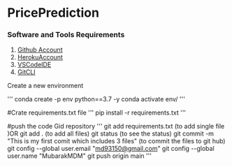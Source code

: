 # PricePrediction
### Software and Tools Requirements

1. [Github Account](https://github.com)
2. [HerokuAccount](https://heroku.com)
3. [VSCodeIDE](https://code.visualstudio.com/)
4. [GitCLI](https://git-scm.com/book/en/v2)

Create a new environment 

'''
conda create -p env python==3.7 -y
conda activate env/
'''

#Crate requirements.txt file 
'''
pip install -r requirements.txt
'''

#push the code Gid repository
'''
git add requirements.txt (to add single file )OR  git add . (to add all files)
git status (to see the status)
git commit -m "This is my first comit which includes 3 files" (to commit the files to git hub)
git config --global user.email "md93150@gmail.com"
git config --global user.name "MubarakMDM"
git push origin main
'''

